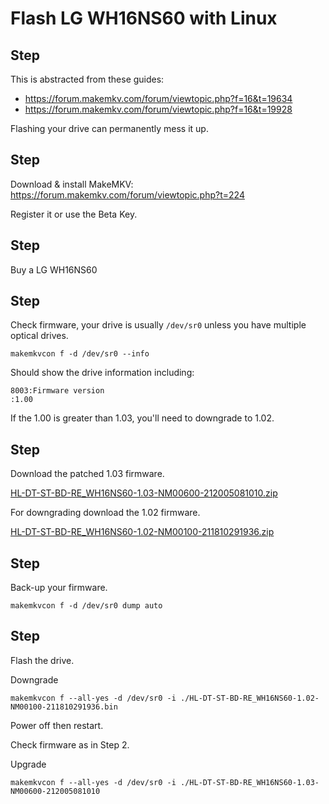 # Flash LG WH16NS60 with Linux

## Step

This is abstracted from these guides: 

* https://forum.makemkv.com/forum/viewtopic.php?f=16&t=19634
* https://forum.makemkv.com/forum/viewtopic.php?f=16&t=19928

Flashing your drive can permanently mess it up.

## Step

Download & install MakeMKV: https://forum.makemkv.com/forum/viewtopic.php?t=224

Register it or use the Beta Key.

## Step

Buy a LG WH16NS60

## Step

Check firmware, your drive is usually `/dev/sr0` unless you have multiple optical drives.

    makemkvcon f -d /dev/sr0 --info
    
Should show the drive information including:

    8003:Firmware version
    :1.00

If the 1.00 is greater than 1.03, you'll need to downgrade to 1.02.

## Step

Download the patched 1.03 firmware.

[HL-DT-ST-BD-RE_WH16NS60-1.03-NM00600-212005081010.zip](https://gist.github.com/pjobson/678e0350506419bab355d7b4392d4104/raw/ddaf392cb8c725da85e4359129e6a4df07ca2dc4/HL-DT-ST-BD-RE_WH16NS60-1.03-NM00600-212005081010.zip)

For downgrading download the 1.02 firmware.

[HL-DT-ST-BD-RE_WH16NS60-1.02-NM00100-211810291936.zip](https://gist.github.com/pjobson/678e0350506419bab355d7b4392d4104/raw/ddaf392cb8c725da85e4359129e6a4df07ca2dc4/HL-DT-ST-BD-RE_WH16NS60-1.02-NM00100-211810291936.zip)

## Step

Back-up your firmware.

    makemkvcon f -d /dev/sr0 dump auto

## Step

Flash the drive.

Downgrade

    makemkvcon f --all-yes -d /dev/sr0 -i ./HL-DT-ST-BD-RE_WH16NS60-1.02-NM00100-211810291936.bin
    
Power off then restart.

Check firmware as in Step 2.

Upgrade

    makemkvcon f --all-yes -d /dev/sr0 -i ./HL-DT-ST-BD-RE_WH16NS60-1.03-NM00600-212005081010

